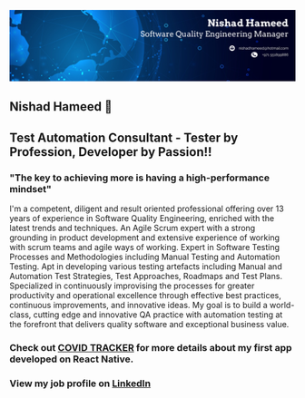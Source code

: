 
![alt text](https://github.com/NishadHameed1982/NishadHameed1982/blob/master/bannerimage_001.png)


## Nishad Hameed 👋
## Test Automation Consultant - Tester by Profession, Developer by Passion!!


### "The key to achieving more is having a high-performance mindset"

I'm a competent, diligent and result oriented professional offering over 13 years of experience in Software Quality Engineering, enriched with the latest trends and techniques. An Agile Scrum expert with a strong grounding in product development and extensive experience of working with scrum teams and agile ways of working. Expert in Software Testing Processes and Methodologies including Manual Testing and Automation Testing. Apt in developing various testing artefacts including Manual and Automation Test Strategies, Test Approaches, Roadmaps and Test Plans. Specialized in continuously improvising the processes for greater productivity and operational excellence through effective best practices, continuous improvements, and innovative ideas. My goal is to build a world-class, cutting edge and innovative QA practice with automation testing at the forefront that delivers quality software and exceptional business value.


[COVID TRACKER]: https://github.com/NishadHameed1982/RN_CovidTracker/blob/master/README.md

### Check out [COVID TRACKER] for more details about my first app developed on React Native.

[LinkedIn]: https://www.linkedin.com/in/nishad-hameed-31745547/
### View my job profile on [LinkedIn]

